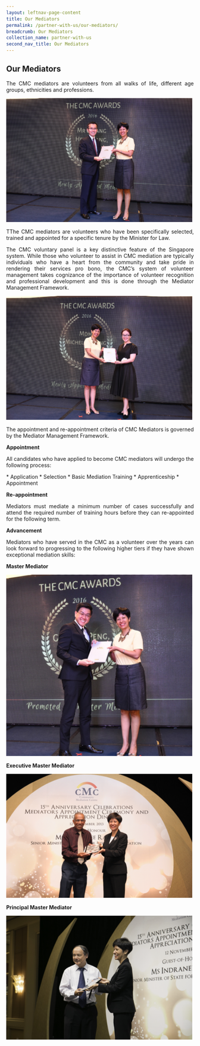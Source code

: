 ```yaml
---
layout: leftnav-page-content
title: Our Mediators
permalink: /partner-with-us/our-mediators/
breadcrumb: Our Mediators
collection_name: partner-with-us
second_nav_title: Our Mediators
---
```


Our Mediators
---

<p style="text-align: justify">The CMC mediators are volunteers from all walks of life, different age groups, ethnicities and professions.</p>

<div class="image"><img src="/images/1504159397889.png/" title="Our Mediators" alt="Our Mediators" style="width:500px"></div>

<p style="text-align: justify">TThe CMC mediators are volunteers who have been specifically selected, trained and appointed for a specific tenure by the Minister for Law.</p>

<p style="text-align: justify">The CMC voluntary panel is a key distinctive feature of the Singapore system. While those who volunteer to assist in CMC mediation are typically individuals who have a heart from the community and take pride in rendering their services pro bono, the CMC’s system of volunteer management takes cognizance of the importance of volunteer recognition and professional development and this is done through the Mediator Management Framework.</p> 

<div class="image"><img src="/images/1545105261780.png/" title="Our Mediators" alt="Our Mediators" style="width:500px"></div>

<p style="text-align: justify">The appointment and re-appointment criteria of CMC Mediators is governed by the Mediator Management Framework.</p>

**Appointment**

<p style="text-align: justify">All candidates who have applied to become CMC mediators will undergo the following process:</p>
* Application
* Selection
* Basic Mediation Training
* Apprenticeship
* Appointment 

**Re-appointment**

<p style="text-align: justify">Mediators must mediate a minimum number of cases successfully and attend the required number of training hours before they can re-appointed for the following term.</p> 

**Advancement**

<p style="text-align: justify">Mediators who have served in the CMC as a volunteer over the years can look forward to progressing to the following higher tiers if they have shown exceptional mediation skills:</p>

**Master Mediator**<br>
<div class="image"><img src="/images/1545105431089.png/" style="width:500px"></div>

**Executive Master Mediator**<br>
<div class="image"><img src="/images/1545105501149.png/" style="width:500px"></div>

**Principal Master Mediator**<br>
<div class="image"><img src="/images/1545105569462.png/" style="width:500px"></div>
